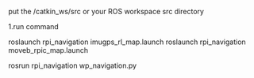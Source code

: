 put the /catkin_ws/src or your ROS workspace src directory

1.run command

roslaunch rpi_navigation imugps_rl_map.launch
roslaunch rpi_navigation moveb_rpic_map.launch

rosrun rpi_navigation wp_navigation.py
